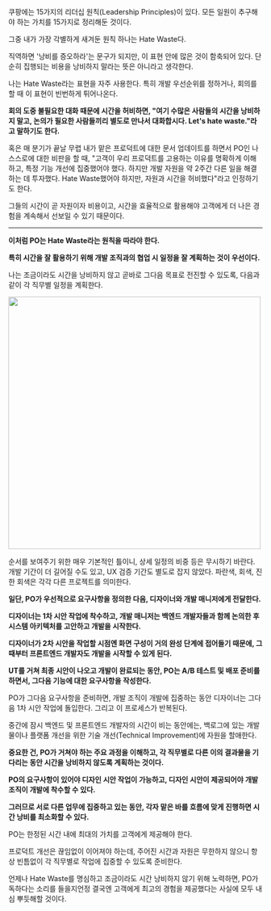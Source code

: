 쿠팡에는 15가지의 리더십 원칙(Leadership Principles)이 있다. 모든 일원이 추구해야 하는 가치를 15가지로 정리해둔 것이다.

그중 내가 가장 각별하게 새겨둔 원칙 하나는 Hate Waste다.

직역하면 '낭비를 증오하라'는 문구가 되지만, 이 표현 안에 많은 것이 함축되어 있다. 단순히 집행되는 비용을 낭비하지 말라는 뜻은 아니라고 생각한다.

나는 Hate Waste라는 표현을 자주 사용한다. 특히 개발 우선순위를 정하거나, 회의를 할 때 이 표현이 빈번하게 튀어나온다.

**회의 도중 불필요한 대화 때문에 시간을 허비하면, "여기 수많은 사람들의 시간을 낭비하지 말고, 논의가 필요한 사람들끼리 별도로 만나서 대화합시다. Let's hate waste."라고 말하기도 한다.**

혹은 매 분기가 끝날 무렵 내가 맡은 프로덕트에 대한 문서 업데이트를 하면서 PO인 나 스스로에 대한 비판을 할 때, "고객이 우리 프로덕트를 고용하는 이유를 명확하게 이해하고, 특정 기능 개선에 집중했어야 했다. 하지만 개발 자원을 약 2주간 다른 일을 해결하는 데 투자했다. Hate Waste했어야 하지만, 자원과 시간을 허비했다"라고 인정하기도 한다.

그들의 시간이 곧 자원이자 비용이고, 시간을 효율적으로 활용해야 고객에게 더 나은 경험을 계속해서 선보일 수 있기 때문이다.

---

**이처럼 PO는 Hate Waste라는 원칙을 따라야 한다.**

**특히 시간을 잘 활용하기 위해 개발 조직과의 협업 시 일정을 잘 계획하는 것이 우선이다.**

나는 조금이라도 시간을 낭비하지 않고 곧바로 그다음 목표로 전진할 수 있도록, 다음과 같이 각 직무별 일정을 계획한다.

<img width="500" alt="" src="https://github.com/user-attachments/assets/43f1a6f4-4196-408a-bfbf-a23bba3d33b3" />

순서를 보여주기 위한 매우 기본적인 틀이니, 상세 일정의 비중 등은 무시하기 바란다. 개발 기간이 더 길어질 수도 있고, UX 검증 기간도 별도로 잡지 않았다. 파란색, 회색, 진한 회색은 각각 다른 프로젝트를 의미한다.

**일단, PO가 우선적으로 요구사항을 정의한 다음, 디자이너와 개발 매니저에게 전달한다.**

**디자이너는 1차 시안 작업에 착수하고, 개발 매니저는 백엔드 개발자들과 함께 논의한 후 시스템 아키텍처를 고안하고 개발을 시작한다.**

**디자이너가 2차 시안을 작업할 시점엔 화면 구성이 거의 완성 단계에 접어들기 때문에, 그때부터 프론트엔드 개발자도 개발을 시작할 수 있게 된다.**

**UT를 거쳐 최종 시안이 나오고 개발이 완료되는 동안, PO는 A/B 테스트 및 배포 준비를 하면서, 그다음 기능에 대한 요구사항을 작성한다.**

PO가 그다음 요구사항을 준비하면, 개발 조직이 개발에 집중하는 동안 디자이너는 그다음 1차 시안 작업에 돌입한다. 그리고 이 프로세스가 반복된다.

중간에 잠시 백엔드 및 프론트엔드 개발자의 시간이 비는 동안에는, 백로그에 있는 개발물이나 플랫폼 개선을 위한 기술 개선(Technical Improvement)에 자원을 할애한다.

**중요한 건, PO가 거쳐야 하는 주요 과정을 이해하고, 각 직무별로 다른 이의 결과물을 기다리는 동안 시간을 낭비하지 않도록 계획하는 것이다.**

**PO의 요구사항이 있어야 디자인 시안 작업이 가능하고, 디자인 시안이 제공되어야 개발 조직이 개발에 착수할 수 있다.**

**그러므로 서로 다른 업무에 집중하고 있는 동안, 각자 맡은 바를 흐름에 맞게 진행하면 시간 낭비를 최소화할 수 있다.**

PO는 한정된 시간 내에 최대의 가치를 고객에게 제공해야 한다.

프로덕트 개선은 끊임없이 이어져야 하는데, 주어진 시간과 자원은 무한하지 않으니 항상 빈틈없이 각 직무별로 작업에 집중할 수 있도록 준비한다.

언제나 Hate Waste를 명심하고 조금이라도 시간 낭비하지 않기 위해 노력하면, PO가 독하다는 소리를 들을지언정 결국엔 고객에게 최고의 경험을 제공했다는 사실에 모두 내심 뿌듯해할 것이다.
